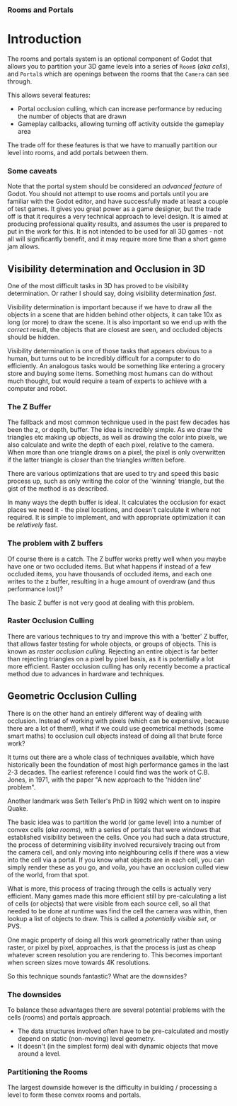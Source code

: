 ### Rooms and Portals
# Introduction
The rooms and portals system is an optional component of Godot that allows you to partition your 3D game levels into a series of `Room`s (_aka cells_), and `Portal`s which are openings between the rooms that the `Camera` can see through.

This allows several features:
* Portal occlusion culling, which can increase performance by reducing the number of objects that are drawn
* Gameplay callbacks, allowing turning off activity outside the gameplay area

The trade off for these features is that we have to manually partition our level into rooms, and add portals between them.

### Some caveats
Note that the portal system should be considered an _advanced feature_ of Godot. You should not attempt to use rooms and portals until you are familiar with the Godot editor, and have successfully made at least a couple of test games. It gives you great power as a game designer, but the trade off is that it requires a very technical approach to level design. It is aimed at producing professional quality results, and assumes the user is prepared to put in the work for this. It is not intended to be used for all 3D games - not all will significantly benefit, and it may require more time than a short game jam allows.

## Visibility determination and Occlusion in 3D
One of the most difficult tasks in 3D has proved to be visibility determination. Or rather I should say, doing visibility determination _fast_.

Visibility determination is important because if we have to draw all the objects in a scene that are hidden behind other objects, it can take 10x as long (or more) to draw the scene. It is also important so we end up with the _correct_ result, the objects that are closest are seen, and occluded objects should be hidden.

Visibility determination is one of those tasks that appears obvious to a human, but turns out to be incredibly difficult for a computer to do efficiently. An analogous tasks would be something like entering a grocery store and buying some items. Something most humans can do without much thought, but would require a team of experts to achieve with a computer and robot.

### The Z Buffer
The fallback and most common technique used in the past few decades has been the z, or depth, buffer. The idea is incredibly simple. As we draw the triangles etc making up objects, as well as drawing the color into pixels, we also calculate and write the depth of each pixel, relative to the camera. When more than one triangle draws on a pixel, the pixel is only overwritten if the latter triangle is _closer_ than the triangles written before.

There are various optimizations that are used to try and speed this basic process up, such as only writing the color of the 'winning' triangle, but the gist of the method is as described.

In many ways the depth buffer is ideal. It calculates the occlusion for exact places we need it - the pixel locations, and doesn't calculate it where not required. It is simple to implement, and with appropriate optimization it can be _relatively_ fast.

### The problem with Z buffers
Of course there is a catch. The Z buffer works pretty well when you maybe have one or two occluded items. But what happens if instead of a few occluded items, you have thousands of occluded items, and each one writes to the z buffer, resulting in a huge amount of overdraw (and thus performance lost)?

The basic Z buffer is not very good at dealing with this problem.

### Raster Occlusion Culling
There are various techniques to try and improve this with a 'better' Z buffer, that allows faster testing for whole objects, or groups of objects. This is known as _raster occlusion culling_. Rejecting an entire object is far better than rejecting triangles on a pixel by pixel basis, as it is potentially a lot more efficient. Raster occlusion culling has only recently become a practical method due to advances in hardware and techniques.

## Geometric Occlusion Culling
There is on the other hand an entirely different way of dealing with occlusion. Instead of working with pixels (which can be expensive, because there are a lot of them!), what if we could use geometrical methods (some smart maths) to occlusion cull objects instead of doing all that brute force work?

It turns out there are a whole class of techniques available, which have historically been the foundation of most high performance games in the last 2-3 decades. The earliest reference I could find was the work of C.B. Jones, in 1971, with the paper "A new approach to the 'hidden line' problem".

Another landmark was Seth Teller's PhD in 1992 which went on to inspire Quake.

The basic idea was to partition the world (or game level) into a number of convex cells (_aka rooms_), with a series of portals that were windows that established visibility between the cells. Once you had such a data structure, the process of determining visibility involved recursively tracing out from the camera cell, and only moving into neighbouring cells if there was a view into the cell via a portal. If you know what objects are in each cell, you can simply render these as you go, and voila, you have an occlusion culled view of the world, from that spot.

What is more, this process of tracing through the cells is actually very efficient. Many games made this more efficient still by pre-calculating a list of cells (or objects) that were visible from each source cell, so all that needed to be done at runtime was find the cell the camera was within, then lookup a list of objects to draw. This is called a _potentially visible set_, or PVS.

One magic property of doing all this work geometrically rather than using raster, or pixel by pixel, approaches, is that the process is just as cheap whatever screen resolution you are rendering to. This becomes important when screen sizes move towards 4K resolutions.

So this technique sounds fantastic? What are the downsides?

### The downsides
To balance these advantages there are several potential problems with the cells (rooms) and portals approach.
* The data structures involved often have to be pre-calculated and mostly depend on static (non-moving) level geometry.
* It doesn't (in the simplest form) deal with dynamic objects that move around a level.

### Partitioning the Rooms
The largest downside however is the difficulty in building / processing a level to form these convex rooms and portals.



